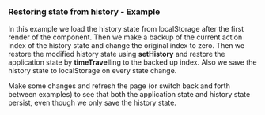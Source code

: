 ### Restoring state from history - Example

In this example we load the history state from localStorage after the first render of the component. Then we make a backup of the current action index of the history state and change the original index to zero. Then we restore the modified history state using **setHistory** and restore the application state by **timeTravel**ling to the backed up index. Also we save the history state to localStorage on every state change.

Make some changes and refresh the page (or switch back and forth between examples) to see that both the application state and history state persist, even though we only save the history state.
